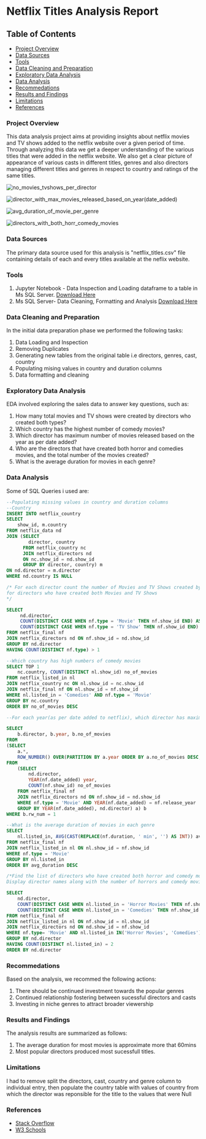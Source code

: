 # Netflix Titles Analysis Report

## Table of Contents

- [Project Overview](#project-overview)
- [Data Sources](#data-sources)
- [Tools](#tools)
- [Data Cleaning and Preparation](#data-cleaning-and-preparation)
- [Exploratory Data Analysis](#exploratory-data-analysis)
- [Data Analysis](#data-analysis)
- [Recommedations](#recommedations)
- [Results and Findings](#results-and-findings)
- [Limitations](#limitations)
- [References](#references)

### Project Overview
This data analysis project aims at providing insights about netflix movies and TV shows added to the netflix website over a given period of time. Through analyzing this data we get a deeper understanding of the various titles that were added in the netflix website. We also get a clear picture of appearance of various casts in different titles, genres and also directors managing different titles and genres in respect to country and ratings of the same titles.

![no_movies_tvshows_per_director](https://github.com/Joendege/Netflix-Titles-Analysis-with-SQL-Server/assets/123901910/73916053-1439-4673-bfea-8c67f70e9e92)

![director_with_max_movies_released_based_on_year(date_added)](https://github.com/Joendege/Netflix-Titles-Analysis-with-SQL-Server/assets/123901910/9c5347e3-291a-4485-8299-b9c982cbff6d)

![avg_duration_of_movie_per_genre](https://github.com/Joendege/Netflix-Titles-Analysis-with-SQL-Server/assets/123901910/2c118411-396f-4e9d-a9c1-0c70f249c30b)

![directors_with_both_horr_comedy_movies](https://github.com/Joendege/Netflix-Titles-Analysis-with-SQL-Server/assets/123901910/a64d64ed-0105-4a23-a32e-12e5ee2eba68)

### Data Sources
The primary data source used for this analysis is "netflix_titles.csv" file containing details of each and every titles available at the neflix website.

### Tools
1. Jupyter Notebook - Data Inspection and Loading dataframe to a table in Ms SQL Server. [Download Here](www.anaconda.com/)
2. Ms SQL Server- Data Cleaning, Formatting and Analysis [Download Here](www.microsoft.com)


### Data Cleaning and Preparation
In the initial data preparation phase we performed the following tasks:
1. Data Loading and Inspection
2. Removing Duplicates
3. Generating new tables from the original table i.e directors, genres, cast, country
4. Populating mising values in country and duration columns
5. Data formatting and cleaning


### Exploratory Data Analysis
EDA involved exploring the sales data to answer key questions, such as:
1. How many total movies and TV shows were created by directors who created both types?
2. Which country has the highest number of comedy movies?
3. Which director has maximum number of movies released based on the year as per date added?
4. Who are the directors that have created both horror and comedies movies, and the total number of the movies created?
5. What is the average duration for movies in each genre?

### Data Analysis
Some of SQL Queries i used are:
``` SQL
--Populating missing values in country and duration columns
--Country
INSERT INTO netflix_country
SELECT 
	show_id, m.country
FROM netflix_data nd
JOIN (SELECT 
		director, country
	  FROM netflix_country nc
	  JOIN netflix_directors nd
      ON nc.show_id = nd.show_id
	  GROUP BY director, country) m
ON nd.director = m.director
WHERE nd.country IS NULL
```
``` SQL
/* For each director count the number of Movies and TV Shows created by them in seperate columns
for directors who have created both Movies and TV Shows
*/

SELECT 
	 nd.director,
	 COUNT(DISTINCT CASE WHEN nf.type = 'Movie' THEN nf.show_id END) AS total_movies,
	 COUNT(DISTINCT CASE WHEN nf.type = 'TV Show' THEN nf.show_id END) AS total_tv_shows
FROM netflix_final nf
JOIN netflix_directors nd ON nf.show_id = nd.show_id
GROUP BY nd.director
HAVING COUNT(DISTINCT nf.type) > 1
```
``` SQL
--Which country has high numbers of comedy movies
SELECT TOP 1
	nc.country, COUNT(DISTINCT nl.show_id) no_of_movies
FROM netflix_listed_in nl
JOIN netflix_country nc ON nl.show_id = nc.show_id
JOIN netflix_final nf ON nl.show_id = nf.show_id
WHERE nl.listed_in = 'Comedies' AND nf.type = 'Movie'
GROUP BY nc.country
ORDER BY no_of_movies DESC
```
``` SQL
--For each year(as per date added to netflix), which director has maximum number of movie released

SELECT 
	b.director, b.year, b.no_of_movies
FROM
(SELECT 
	a.*,
	ROW_NUMBER() OVER(PARTITION BY a.year ORDER BY a.no_of_movies DESC, a.director) AS rw_num
FROM 
	(SELECT
		nd.director,
		YEAR(nf.date_added) year,
		COUNT(nf.show_id) no_of_movies
	FROM netflix_final nf
	JOIN netflix_directors nd ON nf.show_id = nd.show_id
	WHERE nf.type = 'Movie' AND YEAR(nf.date_added) = nf.release_year
	GROUP BY YEAR(nf.date_added), nd.director) a) b
WHERE b.rw_num = 1
```
``` SQL
--What is the average duration of movies in each genre
SELECT 
	nl.listed_in, AVG(CAST(REPLACE(nf.duration, ' min', '') AS INT)) avg_duration 
FROM netflix_final nf
JOIN netflix_listed_in nl ON nl.show_id = nf.show_id
WHERE nf.type = 'Movie'	
GROUP BY nl.listed_in
ORDER BY avg_duration DESC
```
``` SQL
/*Find the list of directors who have created both horror and comedy movies, 
Display director names along with the number of horrors and comedy movies */

SELECT 
	nd.director, 
	COUNT(DISTINCT CASE WHEN nl.listed_in = 'Horror Movies' THEN nf.show_id END) no_horror_movies,
	COUNT(DISTINCT CASE WHEN nl.listed_in = 'Comedies' THEN nf.show_id END) no_comedy_movies
FROM netflix_final nf
JOIN netflix_listed_in nl ON nf.show_id = nl.show_id
JOIN netflix_directors nd ON nd.show_id = nf.show_id
WHERE nf.type= 'Movie' AND nl.listed_in IN('Horror Movies', 'Comedies')
GROUP BY nd.director
HAVING COUNT(DISTINCT nl.listed_in) = 2
ORDER BY nd.director
```

### Recommedations 
Based on the analysis, we recommed the following actions:
1. There should be continued investment towards the popular genres
2. Continued relationship fostering between sucessful directors and casts
3. Investing in niche genres to attract broader viewership

### Results and Findings
The analysis results are summarized as follows:
1. The average duration for most movies is approximate more that 60mins
2. Most popular directors produced most sucessfull titles.

### Limitations
I had to remove split the directors, cast, country and genre column to individual entry, then populate the country table with values of country from which the director was reponsible for the title to the values that were Null

### References
- [Stack Overflow](www.stack-overflow.com)
- [W3 Schools](www.w3schools.com)
